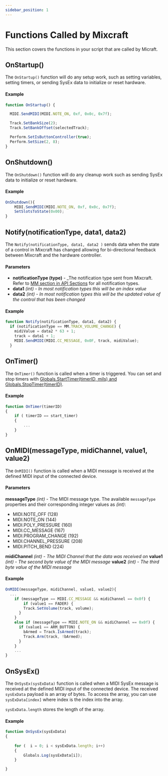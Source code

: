 ```yaml
---
sidebar_position: 1
---
```


# Functions Called by Mixcraft

This section covers the functions in your script that are called by Micraft.

## OnStartup()

The ```OnStartup()``` function will do any setup work, such as setting variables, setting timers, or sending SysEx data to initialize or reset hardware.

#### Example
```js
function OnStartup() {

  MIDI.SendMIDI(MIDI.NOTE_ON, 0xf, 0x0c, 0x7f);

  Track.SetBankSize(2);
  Track.SetBankOffset(selectedTrack);

  Perform.SetIsButtonController(true);
  Perform.SetSize(2, 8);
}
``` 


## OnShutdown()

The ```OnShutdown()``` function will do any cleanup work such as sending SysEx data to initialize or reset hardware.

#### Example
```js
OnShutdown(){
    MIDI.SendMIDI(MIDI.NOTE_ON, 0xf, 0x0c, 0x7f);
    SetSlotsToState(0x00); 
}
```

## Notify(notificationType, data1, data2)

The ```Notify(notificationType, data1, data2 )``` sends data when the state of a control in Mixcraft has changed allowing for bi-directional feedback between Mixcraft and the hardware controller.

#### Parameters

- **notificationType (type)** - _The notification type sent from Mixcraft. Refer to [MM section in API Sections](/docs/API%20Sections/MM.md) for all notification types.
- **data1** *(int)* - _In most notification types this will be an index value_
- **data2** *(int)* - _In most notification types this will be the updated value of the control that has been changed_

#### Example
```js
function Notify(notificationType, data1, data2) {
  if (notificationType == MM.TRACK_VOLUME_CHANGE) {
    midiValue = data2 * 63 + 1;
    track = data1 + 1;
    MIDI.SendMIDI(MIDI.CC_MESSAGE, 0x0F, track, midiValue);
  }
```

## OnTimer()
The ```OnTimer()``` function is called when a timer is triggered. You can set and stop timers with [Globals.StartTimer(timerID, mils) and Globals.StopTimer(timerID)](/docs/API%20Sections/Globals.md).

#### Example
```js
function OnTimer(timerID)
{
	if ( timerID == start_timer)
	{
        ...
	}
}
```

## OnMIDI(messageType, midiChannel, value1,  value2)
The ```OnMIDI()``` function is called when a MIDI message is received at the defined MIDI input of the connected device. 

#### Parameters
**messageType** *(int)* - The MIDI message type. The available ```messageType``` properties and their corresponding integer values as _(int)_:


- MIDI.NOTE_OFF (128)
- MIDI.NOTE_ON (144)
- MIDI.POLY_PRESSURE (160)
- MIDI.CC_MESSAGE (167)
- MIDI.PROGRAM_CHANGE (192)
- MIDI.CHANNEL_PRESSURE (208)
- MIDI.PITCH_BEND (224)


**midiChannel** *(int)* - _The MIDI Channel that the data was received on_
**value1** *(int)* - _The second byte value of the MIDI message_
**value2** *(int)* - _The third byte value of the MIDI message_

#### Example
```js
OnMIDI(messageType, midiChannel, value1, value2){
  ...
    if (messageType == MIDI.CC_MESSAGE && midiChannel == 0x0f) {
        if (value1 == FADER) {
        Track.SetVolume(track, volume);
      }
    }
    else if (messageType == MIDI.NOTE_ON && midiChannel == 0x0f) {
      if (value1 == ARM_BUTTON) {
        bArmed = Track.IsArmed(track);
        Track.Arm(track, !bArmed);
      }
    }
    ...
}
```

## OnSysEx()
The ```OnSysEx(sysExData)``` function is called when a MIDI SysEx message is received at the defined MIDI input of the connected device. The received ```sysExData``` payload is an array of bytes. To access the array, you can use ```sysExData[index]``` where index is the index into the array. 

```sysExData.length``` stores the length of the array.

#### Example

```js
function OnSysEx(sysExData)
{
    
    for (  i = 0; i < sysExData.length; i++)
    {
        Globals.Log(sysExData[i]);
    }

}
```
